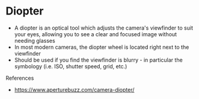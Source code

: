# Diopter

- A diopter is an optical tool which adjusts the camera's viewfinder to suit your eyes, allowing you to see a clear and focused image without needing glasses
- In most modern cameras, the diopter wheel is located right next to the viewfinder
- Should be used if you find the viewfinder is blurry - in particular the symbology (i.e. ISO, shutter speed, grid, etc.)

References
- https://www.aperturebuzz.com/camera-diopter/